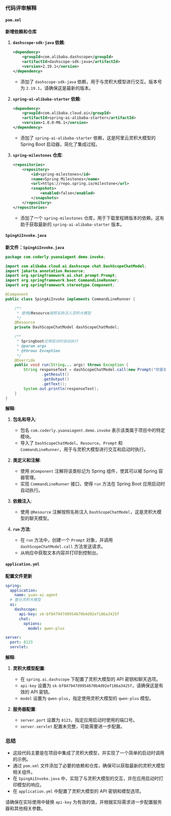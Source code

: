 ### 代码评审解释

#### `pom.xml`

**新增依赖和仓库**

1. **`dashscope-sdk-java` 依赖**:
    ```xml
    <dependency>
        <groupId>com.alibaba.dashscope</groupId>
        <artifactId>dashscope-sdk-java</artifactId>
        <version>2.19.1</version>
    </dependency>
    ```
    - 添加了 `dashscope-sdk-java` 依赖，用于与灵积大模型进行交互。版本号为 `2.19.1`，请确保这是最新的版本。

2. **`spring-ai-alibaba-starter` 依赖**:
    ```xml
    <dependency>
        <groupId>com.alibaba.cloud.ai</groupId>
        <artifactId>spring-ai-alibaba-starter</artifactId>
        <version>1.0.0-M6.1</version>
    </dependency>
    ```
    - 添加了 `spring-ai-alibaba-starter` 依赖，这是阿里云灵积大模型的 Spring Boot 启动器，简化了集成过程。

3. **`spring-milestones` 仓库**:
    ```xml
    <repositories>
        <repository>
            <id>spring-milestones</id>
            <name>Spring Milestones</name>
            <url>https://repo.spring.io/milestone</url>
            <snapshots>
                <enabled>false</enabled>
            </snapshots>
        </repository>
    </repositories>
    ```
    - 添加了一个 `spring-milestones` 仓库，用于下载里程碑版本的依赖。这有助于获取最新的 `spring-ai-alibaba-starter` 版本。

#### `SpingAiInvoke.java`

**新文件：`SpingAiInvoke.java`**

```java
package com.coderly.yuanaiagent.demo.invoke;

import com.alibaba.cloud.ai.dashscope.chat.DashScopeChatModel;
import jakarta.annotation.Resource;
import org.springframework.ai.chat.prompt.Prompt;
import org.springframework.boot.CommandLineRunner;
import org.springframework.stereotype.Component;

@Component
public class SpingAiInvoke implements CommandLineRunner {

    /**
     * 使用@Resource按照名称注入灵积大模型
     */
    @Resource
    private DashScopeChatModel dashScopeChatModel;

    /**
     * Springboot应用启动时自动执行
     * @param args
     * @throws Exception
     */
    @Override
    public void run(String... args) throws Exception {
        String responseText = dashScopeChatModel.call(new Prompt("你是谁"))
                .getResult()
                .getOutput()
                .getText();
        System.out.println(responseText);
    }
}
```

**解释**:

1. **包名和导入**:
    - 包名 `com.coderly.yuanaiagent.demo.invoke` 表示该类属于项目中的特定模块。
    - 导入了 `DashScopeChatModel`、`Resource`、`Prompt` 和 `CommandLineRunner`，用于与灵积大模型进行交互和启动时执行。

2. **类定义和注解**:
    - 使用 `@Component` 注解将该类标记为 Spring 组件，使其可以被 Spring 容器管理。
    - 实现 `CommandLineRunner` 接口，使得 `run` 方法在 Spring Boot 应用启动时自动执行。

3. **依赖注入**:
    - 使用 `@Resource` 注解按照名称注入 `DashScopeChatModel`，这是灵积大模型的聊天模型。

4. **`run` 方法**:
    - 在 `run` 方法中，创建一个 `Prompt` 对象，并调用 `dashScopeChatModel.call` 方法发送请求。
    - 从响应中获取文本内容并打印到控制台。

#### `application.yml`

**配置文件更新**

```yaml
spring:
  application:
    name: yuan-ai-agent
  # 整合灵积大模型
  ai:
    dashscope:
      api-key: sk-bf847947d9954670b4d92ef186a3425f
      chat:
        options:
          model: qwen-plus

server:
  port: 8123
  servlet:
```

**解释**:

1. **灵积大模型配置**:
    - 在 `spring.ai.dashscope` 下配置了灵积大模型的 API 密钥和聊天选项。
    - `api-key` 设置为 `sk-bf847947d9954670b4d92ef186a3425f`，请确保这是有效的 API 密钥。
    - `model` 设置为 `qwen-plus`，指定使用灵积大模型的 `qwen-plus` 模型。

2. **服务器配置**:
    - `server.port` 设置为 `8123`，指定应用启动时使用的端口号。
    - `server.servlet` 配置未完整，可能需要进一步配置。

### 总结

- 这段代码主要是在项目中集成了灵积大模型，并实现了一个简单的启动时调用的示例。
- 通过 `pom.xml` 文件添加了必要的依赖和仓库，确保可以获取最新的灵积大模型相关组件。
- 在 `SpingAiInvoke.java` 中，实现了与灵积大模型的交互，并在应用启动时打印模型的响应。
- 在 `application.yml` 中配置了灵积大模型的 API 密钥和模型选项。

请确保在实际使用中替换 `api-key` 为有效的值，并根据实际需求进一步配置服务器和其他相关参数。